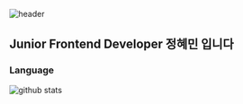 
![header](https://capsule-render.vercel.app/api?type=wave&color=auto&height=300&section=header&text=Hannah&fontSize=90)

## Junior Frontend Developer 정혜민 입니다


### Language



![github stats](https://github-readme-stats.vercel.app/api?username=hannah949494&show_icons=true)
